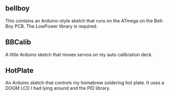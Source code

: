 ## bellboy

This contains an Arduino-style sketch that runs on the ATmega on the Bell-Boy PCB.  The LowPower library is required. 

## BBCalib

A little Arduino sketch that moves servos on my auto calibration deck.

## HotPlate

An Arduino sketch that controls my homebrew soldering hot plate.  It uses a DOGM LCD I had lying around and the PID library.



